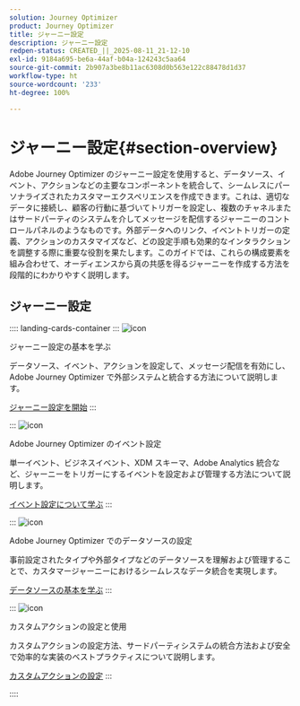 ```yaml
---
solution: Journey Optimizer
product: Journey Optimizer
title: ジャーニー設定
description: ジャーニー設定
redpen-status: CREATED_||_2025-08-11_21-12-10
exl-id: 9184a695-be6a-44af-b04a-124243c5aa64
source-git-commit: 2b907a3be8b11ac6308d0b563e122c88478d1d37
workflow-type: ht
source-wordcount: '233'
ht-degree: 100%

---
```


# ジャーニー設定{#section-overview}

Adobe Journey Optimizer のジャーニー設定を使用すると、データソース、イベント、アクションなどの主要なコンポーネントを統合して、シームレスにパーソナライズされたカスタマーエクスペリエンスを作成できます。これは、適切なデータに接続し、顧客の行動に基づいてトリガーを設定し、複数のチャネルまたはサードパーティのシステムを介してメッセージを配信するジャーニーのコントロールパネルのようなものです。外部データへのリンク、イベントトリガーの定義、アクションのカスタマイズなど、どの設定手順も効果的なインタラクションを調整する際に重要な役割を果たします。このガイドでは、これらの構成要素を組み合わせて、オーディエンスから真の共感を得るジャーニーを作成する方法を段階的にわかりやすく説明します。

## ジャーニー設定

:::: landing-cards-container
:::
![icon](https://cdn.experienceleague.adobe.com/icons/circle-play.svg)

ジャーニー設定の基本を学ぶ

データソース、イベント、アクションを設定して、メッセージ配信を有効にし、Adobe Journey Optimizer で外部システムと統合する方法について説明します。

[ジャーニー設定を開始](../using/configuration/about-data-sources-events-actions.md)
:::

:::
![icon](https://cdn.experienceleague.adobe.com/icons/list-check.svg)

Adobe Journey Optimizer のイベント設定

単一イベント、ビジネスイベント、XDM スキーマ、Adobe Analytics 統合など、ジャーニーをトリガーにするイベントを設定および管理する方法について説明します。

[イベント設定について学ぶ](events-journeys-landing-page.md)
:::

:::
![icon](https://cdn.experienceleague.adobe.com/icons/gear.svg)

Adobe Journey Optimizer でのデータソースの設定

事前設定されたタイプや外部タイプなどのデータソースを理解および管理することで、カスタマージャーニーにおけるシームレスなデータ統合を実現します。

[データソースの基本を学ぶ](data-source-journeys-landing-page.md)
:::

:::
![icon](https://cdn.experienceleague.adobe.com/icons/screwdriver-wrench.svg)

カスタムアクションの設定と使用

カスタムアクションの設定方法、サードパーティシステムの統合方法および安全で効率的な実装のベストプラクティスについて説明します。

[カスタムアクションの設定](action-journeys-landing-page.md)
:::

::::
